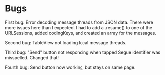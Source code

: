#  Bugs

First bug: Error decoding message threads from JSON data.
There were more issues here than I expected. I had to add a .resume() to one of the URLSessions, added codingKeys, and created an array for the messages.

Second bug: TableView not loading local message threads.

Third bug: "Send" button not responding when tapped
Segue identifier was misspelled. Changed that! 

Fourth bug: Send button now working, but stays on same page.


